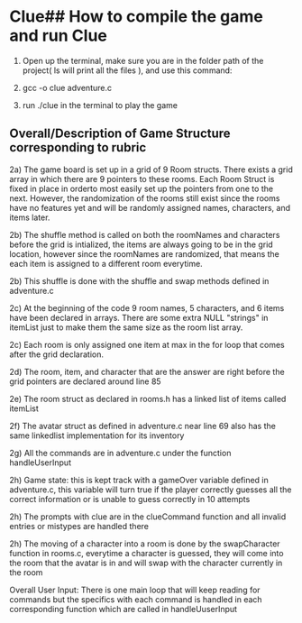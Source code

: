# Clue## How to compile the game and run Clue

1. Open up the terminal, make sure you are in the folder path of the project( ls will print all the files ), and use this command:

2. gcc -o clue adventure.c

3. run ./clue in the terminal to play the game




## Overall/Description of Game Structure corresponding to rubric

2a) The game board is set up in a grid of 9 Room structs. There exists a grid array in which there are 9 pointers to these rooms. Each Room Struct is fixed in place in orderto most easily set up the pointers from one to the next. However, the randomization of the rooms still exist since the rooms have no features yet and will be randomly assigned names, characters, and items later.

2b) The shuffle method is called on both the roomNames and characters before the grid is intialized, the items are always going to be in the grid location, however since the roomNames are randomized, that means the each item is assigned to a different room everytime. 

2b) This shuffle is done with the shuffle and swap methods defined in adventure.c 

2c) At the beginning of the code 9 room names, 5 characters, and 6 items have been declared in arrays. There are some extra NULL "strings" in itemList just to make them the same size as the room list array.

2c) Each room is only assigned one item at max in the for loop that comes after the grid declaration.

2d) The room, item, and character that are the answer are right before the grid pointers are declared around line 85

2e) The room struct as declared in rooms.h has a linked list of items called itemList

2f) The avatar struct as defined in adventure.c near line 69 also has the same linkedlist implementation for its inventory

2g) All the commands are in adventure.c under the function handleUserInput

2h) Game state: this is kept track with a gameOver variable defined in adventure.c, this variable will turn true if the player correctly guesses all the correct information or is unable to guess correctly in 10 attempts

2h) The prompts with clue are in the clueCommand function and all invalid entries or mistypes are handled there

2h) The moving of a character into a room is done by the swapCharacter function in rooms.c, everytime a character is guessed, they will come into the room that the avatar is in and will swap with the character currently in the room

Overall User Input: There is one main loop that will keep reading for commands but the specifics with each command is handled in each corresponding function which are called in handleUuserInput




